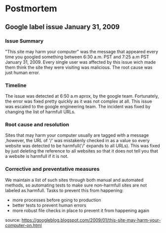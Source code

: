 # Postmortem

## Google label issue January 31, 2009

### Issue Summary
"This site may harm your computer" was the message that appeared every time you googled something between 6:30 a.m. PST and 7:25 a.m PST January 31, 2009.
Every single user was affected by this issue wich made them think the site they were visiting was malicious. The root cause was just human error.


### Timeline
The issue was detected at 6:50 a.m aprox, by the google team. Fortunately, the error was fixed pretty quickly as it was not complex at all. This issue was escaled to the google engineering team. The incident was fixed by changing the list of harmfull URLs.


### Root cause and resolution
Sites that may harm your computer usually are tagged with a message ,however, the URL of '/' was mistakenly checked in as a value so every website was detected to be harmfull('/' expands to all URLs). This was fixed by just deleting the reference to all websites so that it does not tell you that a website is harmfull if it is not.


### Corrective and preventative measures
We maintain a list of such sites through both manual and automated methods, so automating tests to make sure non-harmfull sites are not labeled as harmfull.
Tasks to prevent this from happening:
- more processes before going to production
- better tests to prevent human errors
- more robust file checks in place to prevent it from happening again


source: https://googleblog.blogspot.com/2009/01/this-site-may-harm-your-computer-on.html
